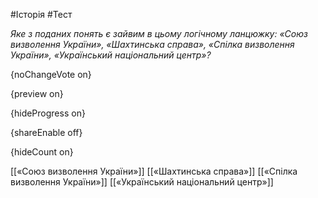 #Історія #Тест

*Яке з поданих понять є зайвим в цьому логічному ланцюжку: «Союз визволення України», «Шахтинська справа», «Спілка визволення України», «Український національний центр»?*

{noChangeVote on}

{preview on}

{hideProgress on}

{shareEnable off}

{hideCount on}

[[«Союз визволення України»]]
[[«Шахтинська справа»]]
[[«Спілка визволення України»]]
[[«Український національний центр»]]
